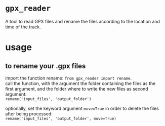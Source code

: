 # `gpx_reader`
  
A tool to read GPX files and rename the files according to the location and time of the track.

# usage
## to rename your .gpx files

import the function rename: `from gpx_reader import rename`.  
call the function, with the argument the folder containing the files as the first argument, and the folder where to write the new files as second argument:  
`rename('input_files', 'output_folder')`

optionally, set the keyword argument `move=True` in order to delete the files after being processed:  
`rename('input_files', 'output_folder', move=True)`

